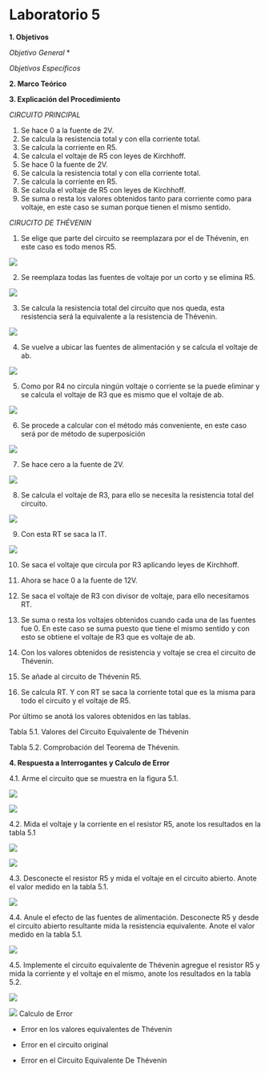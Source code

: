 # Laboratorio 5

__1. Objetivos__

*Objetivo General*
* 

*Objetivos Específicos*


__2. Marco Teórico__ 


__3. Explicación del Procedimiento__

_*CIRCUITO PRINCIPAL*_

1. Se hace 0 a la fuente de 2V.
2. Se calcula la resistencia total y con ella corriente total.
3. Se calcula la corriente en R5.
4. Se calcula el voltaje de R5 con leyes de Kirchhoff. 
5. Se hace 0 la fuente de 2V.
6. Se calcula la resistencia total y con ella corriente total.
7. Se calcula la corriente en R5.
8. Se calcula el voltaje de R5 con leyes de Kirchhoff. 
9. Se suma o resta los valores obtenidos tanto para corriente como para voltaje, en este caso se suman porque tienen el mismo sentido.


_*CIRUCITO DE THÉVENIN*_

1.	Se elige que parte del circuito se reemplazara por el de Thévenin, en este caso es todo menos R5. 

![](https://github.com/ItzAdoc/ImagenesLab5/blob/main/C1.png)

2.	Se reemplaza todas las fuentes de voltaje por un corto y se elimina R5.

![](https://github.com/ItzAdoc/ImagenesLab5/blob/main/C2.PNG)

3.	Se calcula la resistencia total del circuito que nos queda, esta resistencia será la equivalente a la resistencia de Thévenin. 

![](https://github.com/ItzAdoc/ImagenesLab5/blob/main/C3.PNG)

4.	Se vuelve a ubicar las fuentes de alimentación y se calcula el voltaje de ab.

![](https://github.com/ItzAdoc/ImagenesLab5/blob/main/C4.PNG)

5.	Como por R4 no circula ningún voltaje o corriente se la puede eliminar y se calcula el voltaje de R3 que es mismo que el voltaje de ab.

![](https://github.com/ItzAdoc/ImagenesLab5/blob/main/C5.png)

6.	Se procede a calcular con el método más conveniente, en este caso será por de método de superposición 

![](https://github.com/ItzAdoc/ImagenesLab5/blob/main/C6.PNG)

7.	Se hace cero a la fuente de 2V.

![](https://github.com/ItzAdoc/ImagenesLab5/blob/main/C7.PNG)

8.	Se calcula el voltaje de R3, para ello se necesita la resistencia total del circuito.

![](https://github.com/ItzAdoc/ImagenesLab5/blob/main/C8.PNG)

9.	Con esta RT se saca la IT.

![](https://github.com/ItzAdoc/ImagenesLab5/blob/main/C9.PNG)

10.	Se saca el voltaje que circula por R3 aplicando leyes de Kirchhoff.

11.	Ahora se hace 0 a la fuente de 12V.

12.	Se saca el voltaje de R3 con divisor de voltaje, para ello necesitamos RT. 

13.	Se suma o resta los voltajes obtenidos cuando cada una de las fuentes fue 0. En este caso se suma puesto que tiene el mismo sentido y con esto se obtiene el voltaje de R3 que es voltaje de ab.

14.	Con los valores obtenidos de resistencia y voltaje se crea el circuito de Thévenin.

15.	Se añade al circuito de Thévenin R5.

16.	Se calcula RT. Y con RT se saca la corriente total que es la misma para todo el circuito y el voltaje de R5.

Por último se anotá los valores obtenidos en las tablas.

Tabla 5.1. Valores del Circuito Equivalente de Thévenin

Tabla 5.2. Comprobación del Teorema de Thévenin.


__4. Respuesta a Interrogantes y Calculo de Error__

4.1. Arme el circuito que se muestra en la figura 5.1.

![](https://github.com/ItzAdoc/ImagenesLab5/blob/main/4.1.png)

![](https://github.com/ItzAdoc/ImagenesLab5/blob/main/4.1a.png)

4.2. Mida el voltaje y la corriente en el resistor R5, anote los resultados en la tabla 5.1

![](https://github.com/ItzAdoc/ImagenesLab5/blob/main/4.2.png)

![](https://github.com/ItzAdoc/ImagenesLab5/blob/main/4.2a.png)

4.3. Desconecte el resistor R5 y mida el voltaje en el circuito abierto. Anote el valor medido en la tabla 5.1.

![](https://github.com/ItzAdoc/ImagenesLab5/blob/main/4.3.png)

4.4. Anule el efecto de las fuentes de alimentación. Desconecte R5 y desde el circuito abierto resultante mida la resistencia equivalente. Anote el valor medido en la tabla 5.1.

![](https://github.com/ItzAdoc/ImagenesLab5/blob/main/4.4.png)

4.5. Implemente el circuito equivalente de Thévenin agregue el resistor R5 y mida la corriente y el voltaje en el mismo, anote los resultados en la tabla 5.2.

![](https://github.com/ItzAdoc/ImagenesLab5/blob/main/4.5.png)

![](https://github.com/ItzAdoc/ImagenesLab5/blob/main/4.5a.png)
Calculo de Error

+ Error en los valores equivalentes de Thévenin

+ Error en el circuito original

+ Error en el Circuito Equivalente De Thévenin
